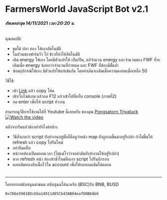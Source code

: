 # FarmersWorld JavaScript Bot v2.1

###### **อัพเดทล่าสุด 14/11/2021 เวลา 20:20 น.**

คุณสมบัติ:
- ขุดไม้ ปลา ทอง ให้เองอัตโนมัติ
- ในส่วนของฟาร์มวัว ไก่ ข้าวก็ทำให้อัตโนมัติ
- เติม energy ให้เอง โดยมีตัวแปรให้ เปิด/ปิด, แก้จำนวน energy และจำนวนของ FWF ที่จะเติมเมื่อ energy น้อยกว่าจำนวนที่กำหนด และ FWF ที่ต้องมีขั้นต่ำ
- ซ่อมอุปกรณ์ให้เอง มีตัวแปรให้แก้เช่นกัน โดยค่าเดิมจะเติมเมื่อความคงทนเมื่อเหลือ 50

วิธีใช้:
- เข้า [Link](https://raw.githubusercontent.com/supphawit/farmersworld_bot/main/farmersworld_bot.js) แล้ว copy โค้ด 
- เข้าเว็บไซต์เกม แล้วกด F12 แล้วเข้าไปที่แท็บ console (ภาพที่2)
- กด enter เพื่อให้ script ทำงาน

สามารถดูวิธีการใช้งานได้ที่ Youtube นี้เลยครับ ของคุณ [Pongsatorn Triyaluck](https://www.youtube.com/channel/UCrq1QcIv-wRAaHcndns5zYA) <br/>
[![Watch the video](https://img.youtube.com/vi/HNSawTnrbMI/0.jpg)](https://www.youtube.com/watch?v=HNSawTnrbMI)

หลังจากรันแล้วต้องทำยังไงต่อบ้าง
- วิธีสังเกตว่า script ยังทำงานอยู่มั้ยก็คือดูว่าหน้า map ยังถูกกดขึ้นมาอยู่รึเปล่า ถ้าไม่ขึ้นให้ refresh แล้ว copy ไปรันใหม่
- อย่าปิดแท็บ
- หน้าจอต้องเปิดตลอดเวลา (ไม่แน่ใจว่าจอดำมันยังทำงานให้อยู่รึเปล่า)
- หาก refresh หน้า ต้องทำซ้ำใหม่คือเอา script ไปรันอีกรอบ
- คอยเติมทองกับเนื้อไว้ใน account เพื่อให้บอทกดเติมได้ตลอด
<br/><br/>
---
ใครอยากสนับสนุนค่าขนม สนับสุนนได้นะครับ (BSC)รับ BNB, BUSD 
```
0x7D6e59818DcE6a1A911d85Cb43AB04eafD0B6Ab6
```
